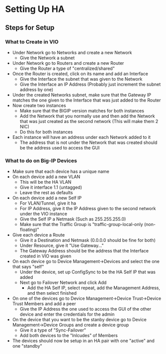 # Setting Up HA

## Steps for Setup

### What to Create in VIO
* Under Network go to Networks and create a new Network
  * Give the Network a subnet
* Under Network go to Routers and create a new Router
  * Give the Router a type of "centralized/shared"
* Once the Router is created, click on its name and add an Interface
  * Give the Interface the subnet that was given to the Network
  * Give the Interface an IP Address (Probably just increment the subnet address by one)
* Under the created Networks subnet, make sure that the Gateway IP matches the one given to the Interface that was just added to the Router
* Now create two instances
  * Make sure that the BIGIP version matches for both instances
  * Add the Network that you normally use and then add the Network that was just created as the second network (This will make them 2 NIC)
  * Do this for both instances
* Each instance will have an address under each Network added to it
  * The address that is not under the Network that was created should be the address used to access the GUI

### What to do on Big-IP Devices
* Make sure that each device has a unique name
* On each device add a new VLAN
  * This will be the HA VLAN
  * Give it interface 1.1 (untagged)
  * Leave the rest as defaults
* On each device add a new Self IP
  * For VLAN/Tunnel, give it ha
  * For IP Address, give it the IP Address given to the second network under the VIO instance
  * Give the Self IP a Netmask (Such as 255.255.255.0)
  * Make sure that the Traffic Group is "traffic-group-local-only (non-floating)"
* Give each device a Route
  * Give it a Destination and Netmask (0.0.0.0 should be fine for both)
  * Under Resource, give it "Use Gateway..."
  * The Gateway Address should be the address that the Interface created in VIO was given
* On each device go to Device Management->Devices and select the one that says "self"
  * Under the device, set up ConfigSync to be the HA Self IP that was added
  * Next go to Failover Network and click Add
    * Add the HA Self IP, select repeat, add the Management Address, and then select finished
* On one of the devices go to Device Management->Device Trust->Device Trust Members and add a peer
  * Give the IP Address the one used to access the GUI of the other device and enter the credentials for the admin
* On the device that you want to be the stanby device go to Device Management->Device Groups and create a device group
  * Give it a type of "Sync-Failover"
  * Add both devices to the "Inlcudes" of Members
* The devices should now be setup in an HA pair with one "active" and one "standby"
